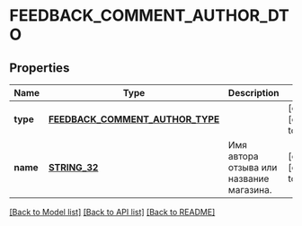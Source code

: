 # FEEDBACK_COMMENT_AUTHOR_DTO

## Properties
Name | Type | Description | Notes
------------ | ------------- | ------------- | -------------
**type** | [**FEEDBACK_COMMENT_AUTHOR_TYPE**](FeedbackCommentAuthorType.md) |  | [optional] [default to null]
**name** | [**STRING_32**](STRING_32.md) | Имя автора отзыва или название магазина. | [optional] [default to null]

[[Back to Model list]](../README.md#documentation-for-models) [[Back to API list]](../README.md#documentation-for-api-endpoints) [[Back to README]](../README.md)


